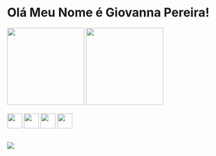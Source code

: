 # Olá Meu Nome é Giovanna Pereira!

<div>
  <img height="180cm" src="https://github-readme-stats.vercel.app/api?username=giovannagpereira&show_icons=true&theme=dracula"/>
    <img height="180cm" src="https://github-readme-stats.vercel.app/api/top-langs/?username=giovannagpereira&theme=dark"/>
</div>

<div style = " display: inline-block"><br>
  <img  height="35cm" src="https://cdn.jsdelivr.net/gh/devicons/devicon/icons/javascript/javascript-original.svg"/>   
            <img  height="35cm" src="https://cdn.jsdelivr.net/gh/devicons/devicon/icons/html5/html5-original.svg"/>
                <img height="35cm" src="https://cdn.jsdelivr.net/gh/devicons/devicon/icons/css3/css3-original.svg"/>
                 <img height="35cm" src="https://cdn.jsdelivr.net/gh/devicons/devicon/icons/react/react-original-wordmark.svg" />
          
                
</div>

##
<div>
<img a href = "https://www.linkedin.com/in/giovanna-gon%C3%A7alves-pereira-a06663218" src="https://img.shields.io/badge/LinkedIn-0077B5?style=for-the-badge&logo=linkedin&logoColor=white" />
  
</div>
